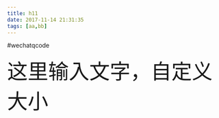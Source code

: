 ```yaml
---
title: h11
date: 2017-11-14 21:31:35
tags: [aa,bb]
---
```


#wechatqcode

<font size=10 > 这里输入文字，自定义大小 </font>

